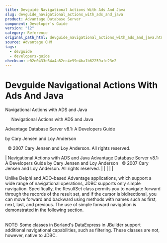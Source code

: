 ```yaml
---
title: Devguide Navigational Actions With Ads And Java
slug: devguide_navigational_actions_with_ads_and_java
product: Advantage Database Server
component: Developer’s Guide
version: "12"
category: Reference
original_path_html: devguide_navigational_actions_with_ads_and_java.htm
source: Advantage CHM
tags:
  - devguide
  - developers-guide
checksum: e02e0433d64a4a82ec4e99e4ba1b62259afe23e2
---
```


# Devguide Navigational Actions With Ads And Java

Navigational Actions with ADS and Java

     Navigational Actions with ADS and Java

Advantage Database Server v8.1: A Developers Guide

by Cary Jensen and Loy Anderson

  © 2007 Cary Jensen and Loy Anderson. All rights reserved.

| Navigational Actions with ADS and Java  Advantage Database Server v8.1: A Developers Guide  by Cary Jensen and Loy Anderson    © 2007 Cary Jensen and Loy Anderson. All rights reserved. |  |  |  |  |

Unlike Delphi and ADO-based Advantage applications, which support a wide range of navigational operations, JDBC supports only simple navigation. Specifically, the ResultSet class permits you to navigate forward through the records of the result set, and if the cursor is bidirectional, you can move forward and backward using methods with names such as first, next, last, and previous. The use of simple forward navigation is demonstrated in the following section.

   
NOTE: Some classes in Borland's DataExpress in JBuilder support additional navigational capabilities, such as filtering. These classes are not, however, native to JDBC.
